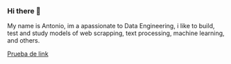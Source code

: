 ### Hi there 👋

My name is Antonio, im a apassionate to Data Engineering, i like to build, test and study models of web scrapping, text processing, machine learning, and others. 

[Prueba de link](https://www.pathmatch.com/blog/how-to-get-an-internship-at-spotify)

<!--
**AntoMB3/AntoMB3** is a ✨ _special_ ✨ repository because its `README.md` (this file) appears on your GitHub profile.

Here are some ideas to get you started:

- 🔭 I’m currently working on ...
- 🌱 I’m currently learning ...
- 👯 I’m looking to collaborate on ...
- 🤔 I’m looking for help with ...
- 💬 Ask me about ...
- 📫 How to reach me: ...
- 😄 Pronouns: ...
- ⚡ Fun fact: ...
-->
